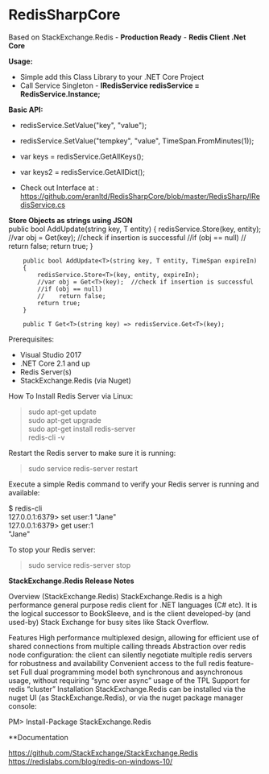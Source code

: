 # RedisSharpCore  
Based on StackExchange.Redis - **Production Ready** - **Redis Client .Net Core**  

**Usage:**    
- Simple add this Class Library to your .NET Core Project
- Call Service Singleton - **IRedisService redisService = RedisService.Instance;**


**Basic API:**     
- redisService.SetValue("key", "value");  
- redisService.SetValue("tempkey", "value", TimeSpan.FromMinutes(1));    

- var keys = redisService.GetAllKeys();  
- var keys2 = redisService.GetAllDict();    

- Check out Interface at : https://github.com/eranltd/RedisSharpCore/blob/master/RedisSharp/IRedisService.cs  

**Store Objects as strings using JSON**  
public bool AddUpdate<T>(string key, T entity)
        {
            redisService.Store<T>(key, entity);
            //var obj = Get<T>(key);  //check if insertion is successful
            //if (obj == null)
            //    return false;
            return true;
        }

        public bool AddUpdate<T>(string key, T entity, TimeSpan expireIn)
        {
            redisService.Store<T>(key, entity, expireIn);
            //var obj = Get<T>(key);  //check if insertion is successful
            //if (obj == null)
            //    return false;
            return true;
        }

        public T Get<T>(string key) => redisService.Get<T>(key);  


Prerequisites:  

- Visual Studio 2017  
- .NET Core 2.1 and up  
- Redis Server(s)  
- StackExchange.Redis (via Nuget)  

How To Install Redis Server via Linux:  

> sudo apt-get update  
> sudo apt-get upgrade  
> sudo apt-get install redis-server  
> redis-cli -v  

Restart the Redis server to make sure it is running:  
> sudo service redis-server restart  

Execute a simple Redis command to verify your Redis server is running and available:  

$ redis-cli   
127.0.0.1:6379> set user:1 "Jane"  
127.0.0.1:6379> get user:1  
"Jane"  

To stop your Redis server:  
> sudo service redis-server stop  





**StackExchange.Redis Release Notes**

Overview (StackExchange.Redis)
StackExchange.Redis is a high performance general purpose redis client for .NET languages (C# etc). It is the logical successor to BookSleeve, and is the client developed-by (and used-by) Stack Exchange for busy sites like Stack Overflow.

Features
High performance multiplexed design, allowing for efficient use of shared connections from multiple calling threads
Abstraction over redis node configuration: the client can silently negotiate multiple redis servers for robustness and availability
Convenient access to the full redis feature-set
Full dual programming model both synchronous and asynchronous usage, without requiring “sync over async” usage of the TPL
Support for redis “cluster”
Installation
StackExchange.Redis can be installed via the nuget UI (as StackExchange.Redis), or via the nuget package manager console:

PM> Install-Package StackExchange.Redis


**Documentation

https://github.com/StackExchange/StackExchange.Redis
https://redislabs.com/blog/redis-on-windows-10/
